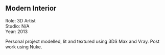 ## Modern Interior

Role: 3D Artist  
Studio: N/A  
Year: 2013  

Personal project modelled, lit and textured using 3DS Max and Vray. 
Post work using Nuke.
